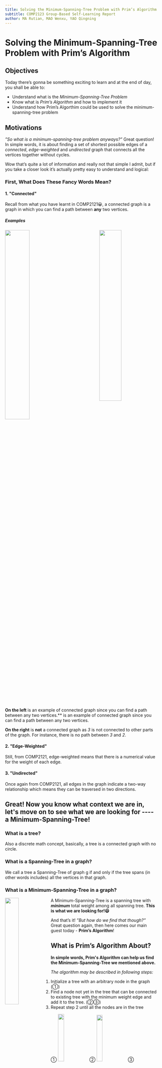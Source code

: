 ```yaml
---
title: Solving the Minimum-Spanning-Tree Problem with Prim’s Algorithm
subtitle: COMP2123 Group-Based Self-Learning Report
author: MA Rutian, MAO Wenxu, YAO Qingning
---
```


# Solving the Minimum-Spanning-Tree Problem with Prim’s Algorithm
## Objectives
Today there’s gonna be something exciting to learn and at the end of day, you shall be able to:

- Understand what is the *Minimum-Spanning-Tree Problem*
- Know what is *Prim’s Algorithm* and how to implement it
- Understand how Prim’s Algorthim could be used to solve the minimum-spanning-tree problem

## Motivations
*”So what is a minimum-spanning-tree problem anyways?”*
Great question! In simple words, it is about finding a set of shortest possible edges of a *connected*, *edge-weighted* and *undirected* graph that connects all the vertices together without cycles.

Wow that’s quite a lot of information and really not that simple I admit, but if you take a closer look it’s actually pretty easy to understand and logical:

### First, What Does These Fancy Words Mean?
#### 1. "Connected"
Recall from what you have learnt in COMP2121😀, a connected graph is a graph in which you can find a path between **any** two vertices. 

##### Examples
<img src="https://vvvfo.github.io/COMP2123_report_resources/connected_graph.png" width="40%" style="float :center"> <img src="https://vvvfo.github.io/COMP2123_report_resources/not_connected_graph.png" width="38%" style="float :right">

**On the left** is an example of connected graph since you can find a path  between any two vertices.**  is an example of connected graph since you can find a path  between any two vertices.

**On the right** is **not** a connected graph as *3* is not connected to other parts of the graph. For instance, there is no path between *3* and *2*.

#### 2. "Edge-Weighted"
Still, from COMP2121, edge-weighted means that there is a numerical value for the weight of each edge.

#### 3. "Undirected"
Once again from COMP2121, all edges in the graph indicate a two-way relationship which means they can be traversed in two directions. 

## Great! Now you know what context we are in, let's move on to see what we are looking for ---- a Minimum-Spanning-Tree!
### What is a tree?
Also a discrete math concept, basically, a tree is a connected graph with no circle.

### What is a Spanning-Tree in a graph?
We call a tree a Spanning-Tree of graph g if and only if the tree spans (in other words includes) all the vertices in that graph.

### What is a Minimum-Spanning-Tree in a graph?
<img src="https://vvvfo.github.io/COMP2123_report_resources/mst_1.png" width="30%" style="float :left">

A Minimum-Spanning-Tree is a spanning tree with ***minimum*** total weight among all spanning tree. **This is what we are looking for!😃**

And that’s it!
*”But how do we find that though?”*
Great question again, then here comes our main guest today - **Prim’s Algorithm**!

## What is Prim’s Algorithm About?

 **In simple words, Prim's Algorithm can help us find the Minimum-Spanning-Tree we mentioned above.**

*The algorithm may be described in following steps:*

1. Initialize a tree with an arbitrary node in the graph (①)
2. Find a node not yet in the tree that can be connected to existing tree with the minimum weight edge and add it to the tree. (②③)
3. Repeat step 2 until all the nodes are in the tree

① <img src="https://vvvfo.github.io/COMP2123_report_resources/d1.png" width="20%"> ② <img src="https://vvvfo.github.io/COMP2123_report_resources/d2.png" width="19.8%"> ③ <img src="https://vvvfo.github.io/COMP2123_report_resources/d3.png" width="20%" > ④ <img src="https://vvvfo.github.io/COMP2123_report_resources/d4.png" width="19.4%">

⑤ <img src="https://vvvfo.github.io/COMP2123_report_resources/d5.png" width="20%"> ⑥ <img src="https://vvvfo.github.io/COMP2123_report_resources/d6.png" width="19.8%" > ⑦ <img src="https://vvvfo.github.io/COMP2123_report_resources/d7.png" width="19.9%" > ⑧<img src="https://vvvfo.github.io/COMP2123_report_resources/d8.png" width="19.9%" >


### Your Trusty Data Structure - Graph
How can we do this in C++? First we need to have  a data structure for modeling a *graph*. As this is not the main focus of today’s self learning, we have provided a `Graph.h` file which contains a basic implementation of the a Graph data structure! *It uses `template` in implementation for the purpose of a more generic usage, which could make some function calling a little bit different from things you already know.* 

For today, we will use vertices of type `double` and weight of type `int` and you only need to know our `Graph.h` contains methods that you could make use of in following way when implementing our algorithm:

#### `Graph<double>(false)` 

Construct a **undirected graph object** with vertices of type `double`.

#### `double getVertex(int index)`

Return the **vertex** corresponds to a index.

#### `int getIndex(double vertex)`

Return the **index** corresponds to a vertex.

#### `int getNumOfVertex()`

Return the **number** of vertices.

#### `void addVertex(double vertex)`

Add a **vertex** to the graph.

#### `void addEdge(double v1, double v2, int w)`

Add an **edge** connecting `v1` to `v2` with weight `w`.

#### `int getEdge(double v1, double v2)`

Return the **weight** of edge connecting `v1` to `v2`.
 
#### `vector<double> getAllAdjacentVertex(double vertex)`

Return a vector of all the vertices adjacent to a vertex.

#### `bool contain(vertex)`

Return whether a graph contains a vertex.

### You are good to go!🙂
 
And now you are equipped with our weapon and shield, we can finally go on our conquest to find our *Minimum-Spanning-Tree*!

## Let’s Do It!🤗
- First, you need to open the existing file `Prim.cpp`. 

```		
gedit Prim.cpp
```
	
### Let's implement this algorithm!🤗
- First, let's see the skeleton of our algorithm

		Graph<double> prim(Graph<double> g, int root){
			//All your code in this implementation find their way here😊
		}		
The return type should be a graph with double as vertices, same as the original graph. 

Two arguments here are  : 1. the graph we want to find our Minimum-Spanning Tree in and, 2.  the arbitrary root that we would want to begin with.

- Now, let's create an empty graph `minimum_spanning_tree` for storing what we have added.

```
Graph<double> minimum_spanning_tree(false);
```

**Note:** the false here is for creating an undirected graph (you can refer to the Graph.h provided for implementation details)
    
    
#### Three Important Arrays / Vectors for Your Quality of Life
- **First**: We need an array (with size of number of vertices) to store each index's **cheapest connection** (the connection that uses lowest weighted edge possible) to the existing tree.
	- *The `i-th` entry in this array stores the lowest cost vertex `i` can be connected to the existing tree.*
	- Think 😆 What value should they be initialized to when all of them are not in the tree?🤔
	- Yes, they should be initialized to the largest `int` possible to indicate we have not been there yet.
	- Now, let's include them to our code.

```
int* cost_of_cheapest_connection_to = new int[g.getNumOfVertex()];
   
for (int i = 0; i < g.getNumOfVertex(); ++i){
    cost_of_cheapest_connection_to[i] = 0x7fffffff;
}

```

- **Second**: We also need an array to record which vertex this cheapest connection connect to keep track of edges we want to add to the tree.
	- The `i-th` entry of this array will store an `int`, indicating the **index of the vertex** of `i-th` vertex's cheapest connection target.
	- Think about it 😆 How could we denote that we have not explored a vertex in terms of index?🤔
	- Correct! Let's use `-1` (or basically any negative integer) to represent it.
	- Now let's implement this.

```
int* source_of_cheapest_connection_to = new int[g.getNumOfVertex()];

for (int i = 0; i < g.getNumOfVertex(); ++i){
	source_of_cheapest_connection_to[i] = NOT_CONNECTED;
}
```

- **Third:** we need one more array to record whether this node is already in the tree.
	- A vector of `bool` can do the job right?
	- And what should their initial value be when no node is in the tree? 🙈
	- The answer is - `false`
	- Cool, let's do that

```
vector<bool> visited;
visited.resize(g.getNumOfVertex(), false);
``` 

**Keep these three arrays in mind cause they are the keys to this problem!😉**
##  The iteration should begin!
Now, we could start the iteration to build the tree!

- A while loop would be a good choice in this case 😀.
```
while(minimum_spanning_tree.getNumOfVertex() != g.getNumOfVertex()){ 
 	//All the code in the iteration go to here
}
```
Can you tell why the condition we set termination condition as `minimum_spanning_tree.getNumOfVertex() != g.getNumOfVertex()` ? 🤔😜

Yeah, I know you can recall that the iteration should not stop until all nodes are added😊

Now, we what we need to do in the iteration can be divided into 3 steps 😃

#### Step 1 in iteration: Finding the UNVISITED Vertex with the Lowest Cost of Connection To
We could use two `int` to record the cheapest cost and the corresponding index respectively.😀

Now we can add the following code to iterate through the array `cost_of_cheapest_connection_to` to find the cheapest connection.😆

```
int cheapest_vertex_index = -1;
int cheapest_vertex_cost = 0x7fffffff;
for (int i = 0; i < g.getNumOfVertex(); ++i) {
	//a comparison and resulting action need to be added
}
```

In side the for loop, what comparison we need to make?🤔

Recall that we need to find the cheapest yet unvisited vertex, so that's the two criteria in the comparison.💡

```
if (cost_of_cheapest_connection_to[i] <= cheapest_vertex_cost && visited[i] ==  false) {
	cheapest_vertex_cost = cost_of_cheapest_connection_to[i];
	cheapest_vertex_index = i;
}
```

After finding that vertex, Guess what comes next?😜
 
Bingo!
 
####  Step 2: Add the Vertex to Our Tree and Set it To be Visited
Now it’s time to scroll back to where functions in Graph.h is introduced cause we need to use it now. Take your time~ I will be waiting here😊

Simple, isn't it? Ready for the code?😀

```
minimum_spanning_tree.addVertex(g.getVertex(cheapest_vertex_index));
if (root != cheapest_vertex_index) {
	minimum_spanning_tree.addEdge(g.getVertex(cheapest_vertex_index),g.getVertex(source_of_cheapest_connection_to[cheapest_vertex_index]), cheapest_vertex_cost);
}
```
 
 **Note : we have to perform a checking before adding an edge because the first node we add to the tree does not have anything to connect to.**
 
Then, what left in this step is just to set the corresponding entry in the visited vector to be true.
``` 		
visited[cheapest_vertex_index] = true;
```

***Hang in there! You are almost there!💪🏽***

####  Step 3: Update `cost_of_cheapest_connection_to` and `source_of_cheapest_connection_to` after a New Vertex is Added to the Tree
This step is a little bit more complicated, but I believe we can make it together🙂

In this step, basically what we need to do is to update two arrays. Recall that: `cost_of_cheapest_connection_to` stores the cheapest cost to connect to the tree and `source_of_cheapest_connection_to` stores the corresponding vertex to connect to. 

Then, after we add a vertex to the tree, some of these values might change as the newly added vertex could provide a **cheaper** connection (or make it possible for some vertex to connection).

How do we update these values you might ask? Great question! Let's find out together!😀

As vertices that could be affected are those **connected to the newly added vertex**, we can examine them one by one and update if necessary.

##### Let's give it a try!
**First**, we can get all the adjacent vertices using method from Graph.h
```
vector<double> all_adjacencies = g.getAllAdjacentVertex(g.getVertex(cheapest_vertex_index));
```
This gives a vector of all vertices adjacent to the newly added one.

**Second**, let's iterate through these vertices to see if update is necessary.
```
for (vector<double>::iterator it = all_adjacencies.begin(); it != all_adjacencies.end(); it++) {

	//code for checking and updating need to be added

}
```

 - ① Remember only vertices that haven't been visited before should be checked 
```
if (visited[g.getIndex(*it)] == false && g.getIndex(*it) != cheapest_vertex_index) {
	//code in following step should be added here
}
```
 - ② If the vertex satisfies condition above, we can move on to check if it **does** have a cheaper connection and update the two arrays if it's really the case.

Get the weight of edge connecting this vertex and the newly added one.

```
int cost = g.getEdge(g.getVertex(cheapest_vertex_index), *it);
```

If `cost` is less than its original cheapest cost, update two corresponding values in the arrays.

```
if (cost <= cost_of_cheapest_connection_to[g.getIndex(*it)]) {
	cost_of_cheapest_connection_to[g.getIndex(*it)] = cost;
	source_of_cheapest_connection_to[g.getIndex(*it)] = cheapest_vertex_index;
}
```

Well, so many things happen in this step! I know right? Don't worry, let's check if you got everything correct. Here are what the code in **Step 3** should look like🙂

```
vector<double> all_adjacencies = g.getAllAdjacentVertex(g.getVertex(cheapest_vertex_index));
for (vector<double>::iterator it = all_adjacencies.begin(); it != all_adjacencies.end(); it++) {
	if (visited[g.getIndex(*it)] == false && g.getIndex(*it) != cheapest_vertex_index)
	{
		int cost = g.getEdge(g.getVertex(cheapest_vertex_index), *it);
		if (cost <= cost_of_cheapest_connection_to[g.getIndex(*it)])
		{
			cost_of_cheapest_connection_to[g.getIndex(*it)] = cost;
			source_of_cheapest_connection_to[g.getIndex(*it)] = cheapest_vertex_index;
		}
	}
}
```
 
##### Congratulations ! That's Everything About The While Loop
We can return `minimum_spanning_tree` after the while loop and the implementation is done!

Buuuuuut, 😌 one more thing to consider......How could we determine the first node to be added to be `root` as we promised in the declaration? This is a tricky question🤔

Think about the how we choose the vertex to add in the first step in while loop. Do you find something?😊

💡Cool, the answer is to set value corresponds to `root` in `cost_of_cheapest_connection_to` to be `0`. Then in the first iteration of while loop, it will be recognized as the cheapest connection and be added to the tree!

What you need to do is simply to add 
	
	 cost_of_cheapest_connection_to[root] = 0;
	
**Before** the while loop.

##### Great! Congratulation! You have finished implement this algorithm! 
Can't wait to try if it works? We have provided the main method for you to test your code!☺️
Now you should be able to use it if everything goes smoothly 🙂

We have prepared 9 test cases for you!
For instance, you can run them by command:
					
	make run_case0
1.case0
  
  <img src="https://vvvfo.github.io/COMP2123_report_resources/t0.png" width="40%"> 
	
😊You can run this test case by type in:
		  
	  make run_case0

 2.case1
 
 <img src="https://vvvfo.github.io/COMP2123_report_resources/t1.png" width="40%">
 
 😊You can run this test case by type in:
 
	  make run_case1

 3.case2
 
  <img src="https://vvvfo.github.io/COMP2123_report_resources/t2.png" width="40%">
  
  😊You can run this test case by type in:
  
	  make run_case2

4.case3
 
  <img src="https://vvvfo.github.io/COMP2123_report_resources/t3.png" width="50%">

😊You can run this test case by type in:

	make run_case2

 5.case4
 
  <img src="https://vvvfo.github.io/COMP2123_report_resources/t4.png" width="50%">
	
😊You can run this test case by type in:
	
		make run_case4

 6.case5
 
  <img src="https://vvvfo.github.io/COMP2123_report_resources/t5.png" width="80%">
  
  😊You can run this test case by type in:
  
	  make run_case5

   7.case6
 
  <img src="https://vvvfo.github.io/COMP2123_report_resources/t6.png" width="80%">
  
  😊You can run this test case by type in:
  
	  make run_case6

	  
   8.case7
 
  <img src="https://vvvfo.github.io/COMP2123_report_resources/t7.png" width="90%">
  
  😊You can run this test case by type in:
  
	  make run_case7
	  
  9.case8
  
   <img src="https://vvvfo.github.io/COMP2123_report_resources/t8.png" width="100%">
	  
  😊You can run this test case by type in:
  
	  make run_case7
	  

